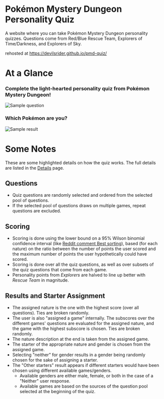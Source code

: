 # Pokémon Mystery Dungeon Personality Quiz

A website where you can take Pokémon Mystery Dungeon personality quizzes. Questions come from Red/Blue Rescue Team, Explorers of Time/Darkness, and Explorers of Sky.

rehosted at https://devilsrider.github.io/pmd-quiz/

# At a Glance
### Complete the light-hearted personality quiz from Pokémon Mystery Dungeon!
![Sample question](samples/question.png)
### Which Pokémon are you?
![Sample result](samples/result.png)

# Some Notes
These are some highlighted details on how the quiz works. The full details are listed in the [Details](details/index.html) page.

## Questions
* Quiz questions are randomly selected and ordered from the selected pool of questions.
* If the selected pool of questions draws on multiple games, repeat questions are excluded.

## Scoring
* Scoring is done using the lower bound on a 95% Wilson binomial confidence interval (like [Reddit comment Best sorting](https://redditblog.com/2009/10/15/reddits-new-comment-sorting-system/)), based (for each nature) on the ratio between the number of points the user scored and the maximum number of points the user hypothetically could have scored.
* Scoring is done over all the quiz questions, as well as over subsets of the quiz questions that come from each game.
* Personality points from *Explorers* are halved to line up better with *Rescue Team* in magnitude.

## Results and Starter Assignment
* The assigned nature is the one with the highest score (over all questions). Ties are broken randomly.
* The user is also "assigned a game" internally. The subscores over the different games' questions are evaluated for the assigned nature, and the game with the highest subscore is chosen. Ties are broken randomly.
* The nature description at the end is taken from the assigned game.
* The starter of the appropriate nature and gender is chosen from the assigned game.
* Selecting "neither" for gender results in a gender being randomly chosen for the sake of assigning a starter.
* The "Other starters" result appears if different starters would have been chosen using different available games/genders.
  * Available genders are either male, female, or both in the case of a "Neither" user response.
  * Available games are based on the sources of the question pool selected at the beginning of the quiz.

